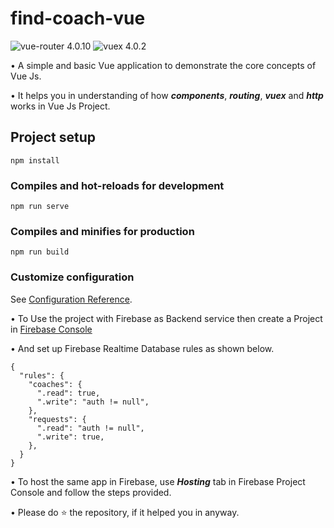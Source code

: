# find-coach-vue

![vue-router 4.0.10](https://img.shields.io/badge/router-4.0.10-brightgreen.svg) ![vuex 4.0.2](https://img.shields.io/badge/vuex-4.0.2-skyblue.svg)

• A simple and basic Vue application to demonstrate the core concepts of Vue Js.

• It helps you in understanding of how **_components_**, **_routing_**, **_vuex_** and **_http_** works in Vue Js Project.

## Project setup

```
npm install
```

### Compiles and hot-reloads for development

```
npm run serve
```

### Compiles and minifies for production

```
npm run build
```

### Customize configuration

See [Configuration Reference](https://cli.vuejs.org/config/).

• To Use the project with Firebase as Backend service then create a Project in [Firebase Console](https://console.firebase.google.com/)

• And set up Firebase Realtime Database rules as shown below.

```
{
  "rules": {
    "coaches": {
      ".read": true,
      ".write": "auth != null",
    },
    "requests": {
      ".read": "auth != null",
      ".write": true,
    },
  }
}
```

• To host the same app in Firebase, use **_Hosting_** tab in Firebase Project Console and follow the steps provided.

• Please do ⭐ the repository, if it helped you in anyway.
